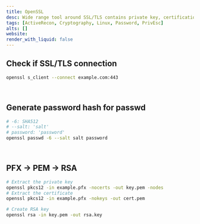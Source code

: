 ```yaml
---
title: OpenSSL
desc: Wide range tool around SSL/TLS contains private key, certifications, etc. It is also used to generate the password hash for /etc/passwd in Linux.
tags: [ActiveRecon, Cryptography, Linux, Password, PrivEsc]
alts: []
website:
render_with_liquid: false
---
```


## Check if SSL/TLS connection

```sh
openssl s_client --connect example.com:443
```

<br />

## Generate password hash for passwd

```sh
# -6: SHA512
# --salt: 'salt'
# password: 'password'
openssl passwd -6 --salt salt password
```

<br />

## PFX -> PEM -> RSA

```sh
# Extract the private key
openssl pkcs12 -in example.pfx -nocerts -out key.pem -nodes
# Extract the certificate
openssl pkcs12 -in example.pfx -nokeys -out cert.pem

# Create RSA key
openssl rsa -in key.pem -out rsa.key
```